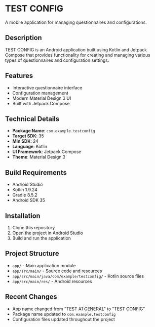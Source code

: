 # TEST CONFIG

A mobile application for managing questionnaires and configurations.

## Description

TEST CONFIG is an Android application built using Kotlin and Jetpack Compose that provides functionality for creating and managing various types of questionnaires and configuration settings.

## Features

- Interactive questionnaire interface
- Configuration management
- Modern Material Design 3 UI
- Built with Jetpack Compose

## Technical Details

- **Package Name**: `com.example.testconfig`
- **Target SDK**: 35
- **Min SDK**: 24
- **Language**: Kotlin
- **UI Framework**: Jetpack Compose
- **Theme**: Material Design 3

## Build Requirements

- Android Studio
- Kotlin 1.9.24
- Gradle 8.5.2
- Android SDK 35

## Installation

1. Clone this repository
2. Open the project in Android Studio
3. Build and run the application

## Project Structure

- `app/` - Main application module
- `app/src/main/` - Source code and resources
- `app/src/main/java/com/example/testconfig/` - Kotlin source files
- `app/src/main/res/` - Android resources

## Recent Changes

- App name changed from "TEST A1 GENERAL" to "TEST CONFIG"
- Package name updated to `com.example.testconfig`
- Configuration files updated throughout the project
